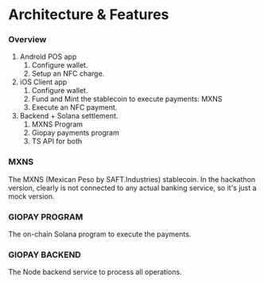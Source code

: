 # Architecture & Features

### Overview

1. Android POS app
    1. Configure wallet.
    2. Setup an NFC charge.
2. iOS Client app
    1. Configure wallet.
    2. Fund and Mint the stablecoin to execute payments: MXNS
    3. Execute an NFC payment.
3. Backend + Solana settlement.
    1. MXNS Program
    2. Giopay payments program
    3. TS API for both

### MXNS

The MXNS (Mexican Peso by SAFT.Industries) stablecoin. In the hackathon version, clearly is not connected to any actual banking service, so it's just a mock version.

### GIOPAY PROGRAM

The on-chain Solana program to execute the payments.

### GIOPAY BACKEND

The Node backend service to process all operations.


